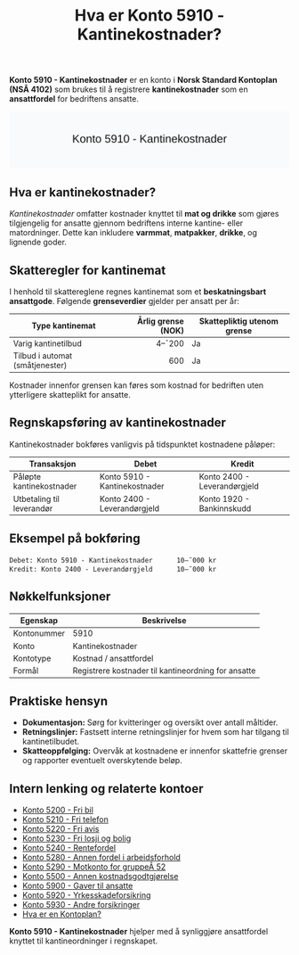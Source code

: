 ﻿---
title: "Hva er Konto 5910 - Kantinekostnader?"
meta_title: "5910-kantinekostnader"
meta_description: '**Konto 5910 - Kantinekostnader** er en konto i **Norsk Standard Kontoplan (NSÂ 4102)** som brukes til å registrere **kantinekostnader** som en **ansattfordel*...'
slug: 5910-kantinekostnader
type: blog
layout: pages/single
---

**Konto 5910 - Kantinekostnader** er en konto i **Norsk Standard Kontoplan (NSÂ 4102)** som brukes til å registrere **kantinekostnader** som en **ansattfordel** for bedriftens ansatte.

![Illustrasjon av konto 5910 Kantinekostnader](5910-kantinekostnader-image.svg)

## Hva er kantinekostnader?

*Kantinekostnader* omfatter kostnader knyttet til **mat og drikke** som gjøres tilgjengelig for ansatte gjennom bedriftens interne kantine- eller matordninger. Dette kan inkludere **varmmat**, **matpakker**, **drikke**, og lignende goder.

## Skatteregler for kantinemat

I henhold til skattereglene regnes kantinemat som et **beskatningsbart ansattgode**. Følgende **grenseverdier** gjelder per ansatt per år:

| Type kantinemat               | Årlig grense (NOK) | Skattepliktig utenom grense |
|-------------------------------|-------------------:|-----------------------------|
| Varig kantinetilbud           |            4–¯200 | Ja                          |
| Tilbud i automat (småtjenester) |              600 | Ja                          |

Kostnader innenfor grensen kan føres som kostnad for bedriften uten ytterligere skatteplikt for ansatte.

## Regnskapsføring av kantinekostnader

Kantinekostnader bokføres vanligvis på tidspunktet kostnadene påløper:

| Transaksjon                        | Debet                         | Kredit                        |
|------------------------------------|-------------------------------|-------------------------------|
| Påløpte kantinekostnader           | Konto 5910 - Kantinekostnader | Konto 2400 - Leverandørgjeld |
| Utbetaling til leverandør          | Konto 2400 - Leverandørgjeld  | Konto 1920 - Bankinnskudd    |

## Eksempel på bokføring

```plaintext
Debet: Konto 5910 - Kantinekostnader      10–¯000 kr
Kredit: Konto 2400 - Leverandørgjeld      10–¯000 kr
```

## Nøkkelfunksjoner

| Egenskap      | Beskrivelse                                         |
|---------------|-----------------------------------------------------|
| Kontonummer   | 5910                                                |
| Konto         | Kantinekostnader                                    |
| Kontotype     | Kostnad / ansattfordel                              |
| Formål        | Registrere kostnader til kantineordning for ansatte |

## Praktiske hensyn

* **Dokumentasjon:** Sørg for kvitteringer og oversikt over antall måltider.
* **Retningslinjer:** Fastsett interne retningslinjer for hvem som har tilgang til kantinetilbudet.
* **Skatteoppfølging:** Overvåk at kostnadene er innenfor skattefrie grenser og rapporter eventuelt overskytende beløp.

## Intern lenking og relaterte kontoer

* [Konto 5200 - Fri bil](/blogs/kontoplan/5200-fri-bil "Konto 5200 - Fri bil")
* [Konto 5210 - Fri telefon](/blogs/kontoplan/5210-fri-telefon "Konto 5210 - Fri telefon")
* [Konto 5220 - Fri avis](/blogs/kontoplan/5220-fri-avis "Konto 5220 - Fri avis")
* [Konto 5230 - Fri losji og bolig](/blogs/kontoplan/5230-fri-losji-og-bolig "Konto 5230 - Fri losji og bolig")
* [Konto 5240 - Rentefordel](/blogs/kontoplan/5240-rentefordel "Konto 5240 - Rentefordel")
* [Konto 5280 - Annen fordel i arbeidsforhold](/blogs/kontoplan/5280-annen-fordel-i-arbeidsforhold "Konto 5280 - Annen fordel i arbeidsforhold")
* [Konto 5290 - Motkonto for gruppeÂ 52](/blogs/kontoplan/5290-motkonto-for-gruppe-52 "Konto 5290 - Motkonto for gruppeÂ 52")
* [Konto 5500 - Annen kostnadsgodtgjørelse](/blogs/kontoplan/5500-annen-kostnadsgodtgjorelse "Konto 5500 - Annen kostnadsgodtgjørelse")
* [Konto 5900 - Gaver til ansatte](/blogs/kontoplan/5900-gaver-til-ansatte "Konto 5900 - Gaver til ansatte")
* [Konto 5920 - Yrkesskadeforsikring](/blogs/kontoplan/5920-yrkesskadeforsikring "Konto 5920 - Yrkesskadeforsikring")
* [Konto 5930 - Andre forsikringer](/blogs/kontoplan/5930-andre-forsikringer "Konto 5930 - Andre forsikringer")
* [Hva er en Kontoplan?](/blogs/regnskap/hva-er-kontoplan "Hva er en Kontoplan? Komplett Guide til Kontoplaner i Norsk Regnskap")

**Konto 5910 - Kantinekostnader** hjelper med å synliggjøre ansattfordel knyttet til kantineordninger i regnskapet.






